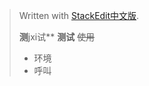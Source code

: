 


> Written with [StackEdit中文版](https://stackedit.cn/).
>
> **测**jxi试**
> **测试** ~~使用~~
> + 环境
> + 呼叫
>   

 

 

<!--stackedit_data:
eyJoaXN0b3J5IjpbLTk2MTU2OTM3NiwxMDc3NzEzMzk5LDEzOT
Y1NDU2MzAsLTY1NDU0OTQ5NywyMDkwMjc2MzM3LDQ0MDkwNTYx
OV19
-->
